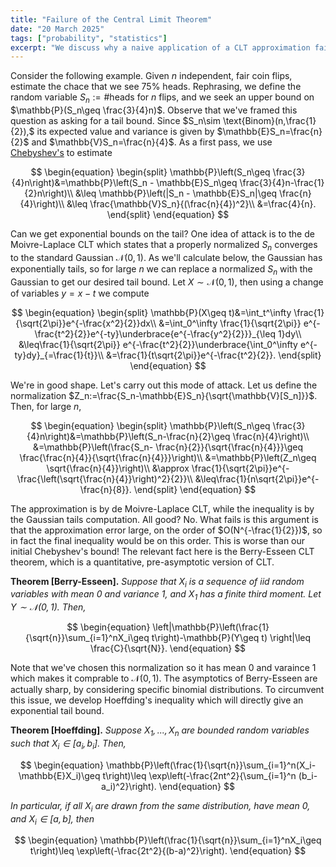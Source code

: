 ```yaml
---
title: "Failure of the Central Limit Theorem"
date: "20 March 2025"
tags: ["probability", "statistics"]
excerpt: "We discuss why a naive application of a CLT approximation fails, motivating us to develop Hoeffding's inequality."
---
```


Consider the following example. Given $n$ independent, fair coin flips, estimate the chace that we see $75\%$ heads. Rephrasing, we define the random variable $S_n:=\# \text{heads for } n \text{ flips}$, and we seek an upper bound on $\mathbb{P}(S_n\geq \frac{3}{4}n)$. Observe that we've framed this question as asking for a tail bound. Since $S_n\sim \text{Binom}(n,\frac{1}{2}),$ its expected value and variance is given by $\mathbb{E}S_n=\frac{n}{2}$ and $\mathbb{V}S_n=\frac{n}{4}$. As a first pass, we use [Chebyshev's](/blog/russian-tail-bounds) to estimate

$$
\begin{equation}
\begin{split}
\mathbb{P}\left(S_n\geq \frac{3}{4}n\right)&=\mathbb{P}\left(S_n - \mathbb{E}S_n\geq \frac{3}{4}n-\frac{1}{2}n\right)\\
&\leq \mathbb{P}\left(|S_n - \mathbb{E}S_n|\geq \frac{n}{4}\right)\\
&\leq \frac{\mathbb{V}S_n}{(\frac{n}{4})^2}\\
&=\frac{4}{n}.
\end{split}
\end{equation}
$$

Can we get exponential bounds on the tail? One idea of attack is to the de Moivre-Laplace CLT which states that a properly normalized $S_n$ converges to the standard Gaussian $\mathcal{N}(0,1)$. As we'll calculate below, the Gaussian has exponentially tails, so for large $n$ we can replace a normalized $S_n$ with the Gaussian to get our desired tail bound. Let $X\sim \mathcal{N}(0,1)$, then using a change of variables $y=x-t$ we compute

$$
\begin{equation}
\begin{split}
\mathbb{P}(X\geq t)&=\int_t^\infty \frac{1}{\sqrt{2\pi}}e^{-\frac{x^2}{2}}dx\\
&=\int_0^\infty \frac{1}{\sqrt{2\pi}} e^{-\frac{t^2}{2}}e^{-ty}\underbrace{e^{-\frac{y^2}{2}}}_{\leq 1}dy\\
&\leq\frac{1}{\sqrt{2\pi}} e^{-\frac{t^2}{2}}\underbrace{\int_0^\infty e^{-ty}dy}_{=\frac{1}{t}}\\
&=\frac{1}{t\sqrt{2\pi}}e^{-\frac{t^2}{2}}.
\end{split}
\end{equation}
$$

We're in good shape. Let's carry out this mode of attack. Let us define the normalization $Z_n:=\frac{S_n-\mathbb{E}S_n}{\sqrt{\mathbb{V}[S_n]}}$. Then, for large $n$,

$$
\begin{equation}
\begin{split}
\mathbb{P}\left(S_n\geq \frac{3}{4}n\right)&=\mathbb{P}\left(S_n-\frac{n}{2}\geq \frac{n}{4}\right)\\
&=\mathbb{P}\left(\frac{S_n- \frac{n}{2}}{\sqrt{\frac{n}{4}}}\geq \frac{\frac{n}{4}}{\sqrt{\frac{n}{4}}}\right)\\
&=\mathbb{P}\left(Z_n\geq \sqrt{\frac{n}{4}}\right)\\
&\approx \frac{1}{\sqrt{2\pi}}e^{-\frac{\left(\sqrt{\frac{n}{4}}\right)^2}{2}}\\
&\leq\frac{1}{n\sqrt{2\pi}}e^{-\frac{n}{8}}.
\end{split}
\end{equation}
$$

The approximation is by de Moivre-Laplace CLT, while the inequality is by the Gaussian tails computation. All good? No. What fails is this argument is that the approximation error large, on the order of $O(N^{-\frac{1}{2}})$, so in fact the final inequality would be on this order. This is worse than our initial Chebyshev's bound! The relevant fact here is the Berry-Esseen CLT theorem, which is a quantitative, pre-asymptotic version of CLT.

**Theorem [Berry-Esseen].** _Suppose that $X_i$ is a sequence of iid random variables with mean $0$ and variance $1$, and $X_1$ has a finite third moment. Let $Y\sim \mathcal{N}(0,1)$. Then,_

$$
\begin{equation}
\left|\mathbb{P}\left(\frac{1}{\sqrt{n}}\sum_{i=1}^nX_i\geq t\right)-\mathbb{P}(Y\geq t) \right|\leq \frac{C}{\sqrt{N}}.
\end{equation}
$$

Note that we've chosen this normalization so it has mean $0$ and varaince $1$ which makes it comprable to $\mathcal{N}(0,1)$. The asymptotics of Berry-Esseen are actually sharp, by considering specific binomial distributions. To circumvent this issue, we develop Hoeffding's inequality which will directly give an exponential tail bound.

**Theorem [Hoeffding].** _Suppose $X_1,...,X_n$ are bounded random variables such that $X_i\in [a_i,b_i]$. Then,_

$$
\begin{equation}
\mathbb{P}\left(\frac{1}{\sqrt{n}}\sum_{i=1}^n(X_i-\mathbb{E}X_i)\geq t\right)\leq \exp\left(-\frac{2nt^2}{\sum_{i=1}^n (b_i-a_i)^2}\right).
\end{equation}
$$

_In particular, if all $X_i$ are drawn from the same distribution, have mean $0$, and $X_i\in[a,b]$, then_

$$
\begin{equation}
\mathbb{P}\left(\frac{1}{\sqrt{n}}\sum_{i=1}^nX_i\geq t\right)\leq \exp\left(-\frac{2t^2}{(b-a)^2}\right).
\end{equation}
$$
